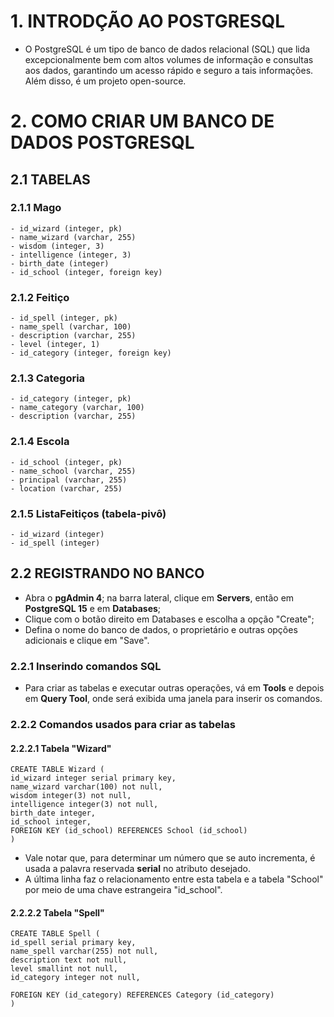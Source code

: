 # 1. INTRODÇÃO AO POSTGRESQL

-   O PostgreSQL é um tipo de banco de dados relacional (SQL) que lida excepcionalmente bem com altos volumes de informação e consultas aos dados, garantindo um acesso rápido e seguro a tais informações. Além disso, é um projeto open-source.

# 2. COMO CRIAR UM BANCO DE DADOS POSTGRESQL

## 2.1 TABELAS

### 2.1.1 Mago

    - id_wizard (integer, pk)
    - name_wizard (varchar, 255)
    - wisdom (integer, 3)
    - intelligence (integer, 3)
    - birth_date (integer)
    - id_school (integer, foreign key)

### 2.1.2 Feitiço

    - id_spell (integer, pk)
    - name_spell (varchar, 100)
    - description (varchar, 255)
    - level (integer, 1)
    - id_category (integer, foreign key)

### 2.1.3 Categoria

    - id_category (integer, pk)
    - name_category (varchar, 100)
    - description (varchar, 255)

### 2.1.4 Escola

    - id_school (integer, pk)
    - name_school (varchar, 255)
    - principal (varchar, 255)
    - location (varchar, 255)

### 2.1.5 ListaFeitiços (tabela-pivô)

    - id_wizard (integer)
    - id_spell (integer)

## 2.2 REGISTRANDO NO BANCO

-   Abra o **pgAdmin 4**; na barra lateral, clique em **Servers**, então em **PostgreSQL 15** e em **Databases**;
-   Clique com o botão direito em Databases e escolha a opção "Create";
-   Defina o nome do banco de dados, o proprietário e outras opções adicionais e clique em "Save".

### 2.2.1 Inserindo comandos SQL

-   Para criar as tabelas e executar outras operações, vá em **Tools** e depois em **Query Tool**, onde será exibida uma janela para inserir os comandos.

### 2.2.2 Comandos usados para criar as tabelas

#### 2.2.2.1 Tabela "Wizard"

    CREATE TABLE Wizard (
    id_wizard integer serial primary key,
    name_wizard varchar(100) not null,
    wisdom integer(3) not null,
    intelligence integer(3) not null,
    birth_date integer,
    id_school integer,
    FOREIGN KEY (id_school) REFERENCES School (id_school)
    )

-   Vale notar que, para determinar um número que se auto incrementa, é usada a palavra reservada **serial** no atributo desejado.
-   A última linha faz o relacionamento entre esta tabela e a tabela "School" por meio de uma chave estrangeira "id_school".

#### 2.2.2.2 Tabela "Spell"

    CREATE TABLE Spell (
    id_spell serial primary key,
    name_spell varchar(255) not null,
    description text not null,
    level smallint not null,
    id_category integer not null,

    FOREIGN KEY (id_category) REFERENCES Category (id_category)
    )
